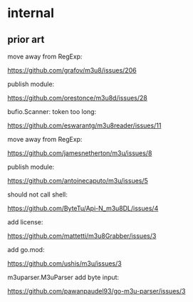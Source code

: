 # internal

## prior art

move away from RegExp:

https://github.com/grafov/m3u8/issues/206

publish module:

https://github.com/orestonce/m3u8d/issues/28

bufio.Scanner: token too long:

https://github.com/eswarantg/m3u8reader/issues/11

move away from RegExp:

https://github.com/jamesnetherton/m3u/issues/8

publish module:

https://github.com/antoinecaputo/m3u/issues/5

should not call shell:

<https://github.com/ByteTu/Api-N_m3u8DL/issues/4>

add license:

https://github.com/mattetti/m3u8Grabber/issues/3

add go.mod:

https://github.com/ushis/m3u/issues/3

m3uparser.M3uParser add byte input:

https://github.com/pawanpaudel93/go-m3u-parser/issues/3
